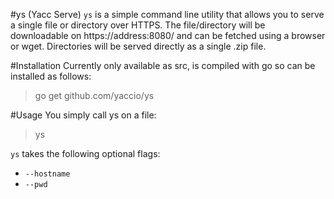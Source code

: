 #ys (Yacc Serve)
`ys` is a simple command line utility that allows you to serve a single file or
directory over HTTPS. The file/directory will be downloadable on
https://address:8080/ and can be fetched using a browser or wget. Directories
will be served directly as a single .zip file.

#Installation
Currently only available as src, is compiled with go so can be installed as
follows:

> go get github.com/yaccio/ys

#Usage
You simply call ys on a file:

> ys <filename>

`ys` takes the following optional flags:

- `--hostname`
- `--pwd`
